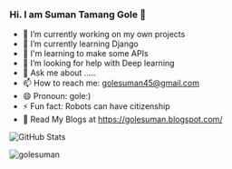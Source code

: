 ### Hi. I am Suman Tamang Gole 👋

- 🔭 I’m currently working on my own projects
- 🌱 I’m currently learning Django
- 🤔 I'm learning to make some APIs
- 🤖 I’m looking for help with Deep learning
- 💬 Ask me about .....
- 📫 How to reach me: golesuman45@gmail.com
- 😄 Pronoun: gole:)
- ⚡ Fun fact: Robots can have citizenship
- 📖 Read My Blogs at https://golesuman.blogspot.com/

![GitHub Stats](https://github-readme-stats.vercel.app/api?username=golesuman&theme=radical&layout=compact)


<!-- <p><img align="left" src="https://github-readme-stats.vercel.app/api/top-langs?username=golesuman&theme=radical&show_icons=true&locale=en&layout=compact" alt="golesuman" /></p> -->
<p><img align="center" src="https://github-readme-streak-stats.herokuapp.com/?user=golesuman&theme=radical&layout=compact" alt="golesuman" /></p>




